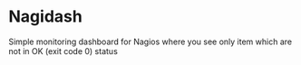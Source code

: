 # Nagidash
Simple monitoring dashboard for Nagios where you see only item which are not in OK (exit code 0) status
